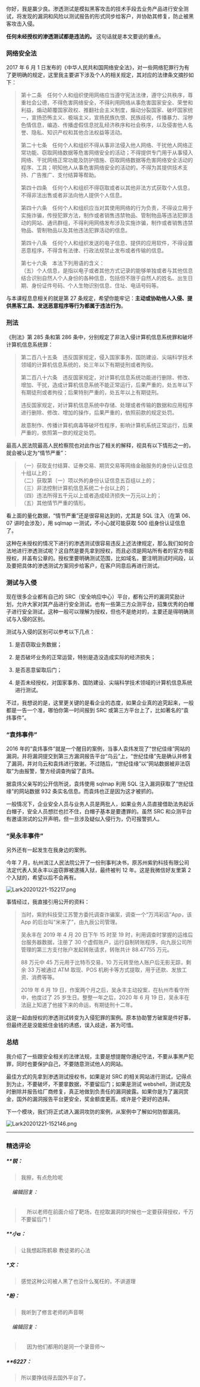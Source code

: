 <p data-nodeid="19381" class="te-preview-highlight">你好，我是赢少良。渗透测试是模拟黑客攻击的技术手段去业务产品进行安全测试，将发现的漏洞和风险以测试报告的形式同步给客户，并协助其修复，防止被黑客攻击入侵。</p>

<p data-nodeid="19254"><strong data-nodeid="19315">任何未经授权的渗透测试都是违法的。</strong> 这句话就是本文要说的重点。</p>
<h3 data-nodeid="19255">网络安全法</h3>
<p data-nodeid="19256">2017 年 6 月 1 日发布的《中华人民共和国网络安全法》，对一些网络犯罪行为有了更明确的规定，这里我主要讲下涉及个人的相关规定，其对应的法律条文摘抄如下：</p>
<blockquote data-nodeid="19257">
<p data-nodeid="19258">第十二条　任何个人和组织使用网络应当遵守宪法法律，遵守公共秩序，尊重社会公德，不得危害网络安全，不得利用网络从事危害国家安全、荣誉和利益，煽动颠覆国家政权、推翻社会主义制度，煽动分裂国家、破坏国家统一，宣扬恐怖主义、极端主义，宣扬民族仇恨、民族歧视，传播暴力、淫秽色情信息，编造、传播虚假信息扰乱经济秩序和社会秩序，以及侵害他人名誉、隐私、知识产权和其他合法权益等活动。</p>
<p data-nodeid="19259">第二十七条　任何个人和组织不得从事非法侵入他人网络、干扰他人网络正常功能、窃取网络数据等危害网络安全的活动；不得提供专门用于从事侵入网络、干扰网络正常功能及防护措施、窃取网络数据等危害网络安全活动的程序、工具；明知他人从事危害网络安全的活动的，不得为其提供技术支持、广告推广、支付结算等帮助。</p>
<p data-nodeid="19260">第四十四条　任何个人和组织不得窃取或者以其他非法方式获取个人信息，不得非法出售或者非法向他人提供个人信息。</p>
<p data-nodeid="19261">第四十六条　任何个人和组织应当对其使用网络的行为负责，不得设立用于实施诈骗，传授犯罪方法，制作或者销售违禁物品、管制物品等违法犯罪活动的网站、通讯群组，不得利用网络发布涉及实施诈骗，制作或者销售违禁物品、管制物品以及其他违法犯罪活动的信息。</p>
<p data-nodeid="19262">第四十八条　任何个人和组织发送的电子信息、提供的应用软件，不得设置恶意程序，不得含有法律、行政法规禁止发布或者传输的信息。</p>
<p data-nodeid="19263">第七十六条　本法下列用语的含义：<br>
（五）个人信息，是指以电子或者其他方式记录的能够单独或者与其他信息结合识别自然人个人身份的各种信息，包括但不限于自然人的姓名、出生日期、身份证件号码、个人生物识别信息、住址、电话号码等。</p>
</blockquote>
<p data-nodeid="19264">与本课程息息相关的就是第 27 条规定，希望你能牢记：<strong data-nodeid="19331">主动或协助他人入侵、提供黑客工具、发送恶意程序等行为都属于违法行为</strong>。</p>
<h3 data-nodeid="19265">刑法</h3>
<p data-nodeid="19266">《刑法》第 285 条和第 286 条中，分别规定了非法入侵计算机信息系统罪和破坏计算机信息系统罪：</p>
<blockquote data-nodeid="19267">
<p data-nodeid="19268">第二百八十五条　违反国家规定，侵入国家事务、国防建设、尖端科学技术领域的计算机信息系统的，处三年以下有期徒刑或者拘役。</p>
<p data-nodeid="19269">第二百八十六条　违反国家规定，对计算机信息系统功能进行删除、修改、增加、干扰，造成计算机信息系统不能正常运行，后果严重的，处五年以下有期徒刑或者拘役；后果特别严重的，处五年以上有期徒刑。</p>
<p data-nodeid="19270">违反国家规定，对计算机信息系统中存储、处理或者传输的数据和应用程序进行删除、修改、增加的操作，后果严重的，依照前款的规定处罚。</p>
<p data-nodeid="19271">故意制作、传播计算机病毒等破坏性程序，影响计算机系统正常运行，后果严重的，依照第一款的规定处罚。</p>
</blockquote>
<p data-nodeid="19272">最高人民法院最高人民检察院也对此作出了相关的解释，视具有以下情形之一的，就会被认定为“情节严重”：</p>
<blockquote data-nodeid="19273">
<p data-nodeid="19274">（一）获取支付结算、证券交易、期货交易等网络金融服务的身份认证信息十组以上的；<br>
（二）获取第（一）项以外的身份认证信息五百组以上的；<br>
（三）非法控制计算机信息系统二十台以上的；<br>
（四）违法所得五千元以上或者造成经济损失一万元以上的；<br>
（五）其他情节严重的情形。</p>
</blockquote>
<p data-nodeid="19275">看上面的量化数据，“情节严重”还是很容易达到的，尤其是 SQL 注入（在第 06、07 讲时会涉及），用 sqlmap 一测试，不小心就可能获取 500 组身份认证信息了。</p>
<p data-nodeid="19276">这种在未授权的情况下进行的渗透测试很容易违反上述法律规定，那么我们如何合法地进行渗透测试呢？这自然是要先拿到授权，而且必须是网站所有者的官方书面授权，并盖有公章的。授权里要明确测试范围，比如域名，要注明测试时间段，以及要把具体的渗透测试方案同步给客户，在客户同意后再进行测试。</p>
<h3 data-nodeid="19277">测试与入侵</h3>
<p data-nodeid="19278">现在很多企业都有自己的 SRC（安全响应中心）平台，都有公开的漏洞奖励计划，允许大家对其产品进行安全测试。也有一些第三方众测平台，招集优秀的白帽子进行安全测试，这种一般可以理解为授权，但也不是绝对的，主要还是得明确测试与入侵的区别。</p>
<p data-nodeid="19279">测试与入侵的区别可以参考以下几点：</p>
<ol data-nodeid="19280">
<li data-nodeid="19281">
<p data-nodeid="19282">是否窃取业务数据；</p>
</li>
<li data-nodeid="19283">
<p data-nodeid="19284">是否破坏业务的正常运营，特别是造没造成实际的经济损失；</p>
</li>
<li data-nodeid="19285">
<p data-nodeid="19286">是否恶意留取后门；</p>
</li>
<li data-nodeid="19287">
<p data-nodeid="19288">是否未经授权，对国家事务、国防建设、尖端科学技术领域的计算机信息系统进行测试。</p>
</li>
</ol>
<p data-nodeid="19289">不过，我想说的是，这里更关键的是看企业的态度，如果企业真的追究起来，一般都是一告一个准，哪怕你第一时间报到 SRC 或第三方平台上了，比如著名的“袁炜事件”。</p>
<h3 data-nodeid="19290">“袁炜事件”</h3>
<p data-nodeid="19291">2016 年的“袁炜事件”就是一个醒目的案例，当事人袁炜发现了“世纪佳缘”网站的漏洞，并将漏洞提交到第三方漏洞报告平台“乌云”上，“世纪佳缘”先是确认并修复了漏洞，并对乌云和袁炜进行致谢。不过随后，“世纪佳缘”以“网站数据被非法窃取”为由报警，警方经调查拘留了袁炜。</p>
<p data-nodeid="19292">据袁炜父亲写的公开信所说，袁炜使用 sqlmap 利用 SQL 注入漏洞获取了“世纪佳缘”的网站数据 932 条实名信息。而袁炜也正是因为这才被抓的。</p>
<p data-nodeid="19293">一般情况下，企业安全人员与业务人员是两批人，如果业务人员直接借助法务起诉白帽子，安全人员想拦也拦不住，白帽子基本是要遭罪的。虽然 SRC 和众测平台有邀请测试的公开声明，但一旦涉及疑似入侵行为，仍可报警抓人。</p>
<h3 data-nodeid="19294">“吴永丰事件”</h3>
<p data-nodeid="19295">另外还有一起发生在我身边的案例。</p>
<p data-nodeid="19296">今年 7 月，杭州滨江人民法院公开了一份刑事判决书，原苏州紫豹科技有限公司法定代表人吴永丰以盗窃罪被逮捕入狱，最终被判 12 年。这是我微信好友里第 2 个入狱的，希望以后不会再有。</p>
<p data-nodeid="19297"><img src="https://s0.lgstatic.com/i/image2/M01/03/A5/Cip5yF_gTTKAeIr8AAZeupD-vY0247.png" alt="Lark20201221-152217.png" data-nodeid="19367"></p>
<p data-nodeid="19298">事情经过，我直接引用公开的资料：</p>
<blockquote data-nodeid="19299">
<p data-nodeid="19300">当时，紫豹科技受江苏警方委托调查诈骗案，调查一个“万鸿彩店”App，该 App 的后台叫“米来了”，由九辰公司管理。</p>
<p data-nodeid="19301">吴永丰在 2019 年 4 月 20 日下午 15 时至 19 时，利用调查时掌握的运维后台服务器数据，注册了 30 个虚假账户，运行自制转账程序，向九辰公司所管理的第三方支付账户发起转账请求，转账共计 88.47755 万元。</p>
<p data-nodeid="19302">88 万元中 45 万元用于比特币交易，10 万元转至他人账户后无影无踪，剩余 33 万被通过 ATM 取现、POS 机刷卡等方式提取，用于还款、发放工资、消费等等。</p>
<p data-nodeid="19303">2019 年 6 月 19 日，作案两个月之后，吴永丰主动投案，在杭州市看守所中，他度过了 25 岁生日。整整一年之后，2020 年 6 月 19 日，吴永丰在法庭上知道了他接下来的命运，有期徒刑十二年。</p>
</blockquote>
<p data-nodeid="19304">这是一起由授权的渗透测试转变为入侵犯罪的案例。原本协助警方破案是件好事，但最终还是没能抵住金钱的诱惑，误入歧途，甚为可惜。</p>
<h3 data-nodeid="19305">总结</h3>
<p data-nodeid="19306">我介绍了一些跟安全相关的法律法规，主要是想提醒你遵纪守法，不要从事黑产犯罪，同时也要保护自己，不要随意测试他人的网站。</p>
<p data-nodeid="19307">最佳方式的先拿到渗透测试授权书，如果是对 SRC 的相关网站进行测试，记得点到为止，不要破坏，不要拿数据，不要留后门；如果是测试 webshell，测试完及时删除并报告给厂商修复，真正地做到负责任的漏洞披露。如果你是为了漏洞赏金，国外的漏洞报告平台更安全，奖金额度更高，或许是个更好的选择。</p>
<p data-nodeid="19308">下一个模块，我们将正式进入漏洞攻防的案例，从案例中了解如何防御漏洞。</p>
<p data-nodeid="19309" class=""><img src="https://s0.lgstatic.com/i/image2/M01/03/A5/Cip5yF_gTR-AaFZGAAUXaN1tFUE104.png" alt="Lark20201221-152146.png" data-nodeid="19380"></p>

---

### 精选评论

##### **锐：
> 我擦，有点危险呢

 ###### &nbsp;&nbsp;&nbsp; 编辑回复：
> &nbsp;&nbsp;&nbsp; 所以老师在前面介绍了靶场，在挖取漏洞的时候也一定要获得授权，千万不要留后门！

##### **小a：
> 让我想起陈鹤皋 教徒弟的心法

##### *文：
> 感觉这种公司被人黑了也没什么冤枉的，不讲道理

##### *盼：
> 我听到了修言老师的声音啊

 ###### &nbsp;&nbsp;&nbsp; 编辑回复：
> &nbsp;&nbsp;&nbsp; 因为他们都用的是同一个录音师～

##### **6227：
> 所以要挣钱得去国外平台了。


